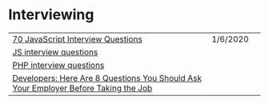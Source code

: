 # Interviewing

|  |  |  |
| :--- | :--- | :--- |
| [70 JavaScript Interview Questions](https://dev.to/macmacky/70-javascript-interview-questions-5gfi) | 1/6/2020 |  |
| [JS interview questions](https://www.testdome.com/d/javascript-interview-questions/2) |  |  |
| [PHP interview questions](https://www.testdome.com/d/php-interview-questions/5) |  |  |
| [Developers: Here Are 8 Questions You Should Ask Your Employer Before Taking the Job](https://medium.com/better-programming/developers-here-are-8-questions-you-should-ask-your-employer-before-taking-the-job-3e3cc67a855d) |  |  |

